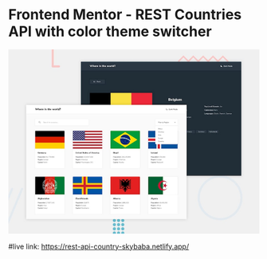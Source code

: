 # Frontend Mentor - REST Countries API with color theme switcher

![Design preview for the REST Countries API with color theme switcher coding challenge](./rest-countries-api-with-color-theme-switcher-master/design/desktop-preview.jpg)

#live link: https://rest-api-country-skybaba.netlify.app/
